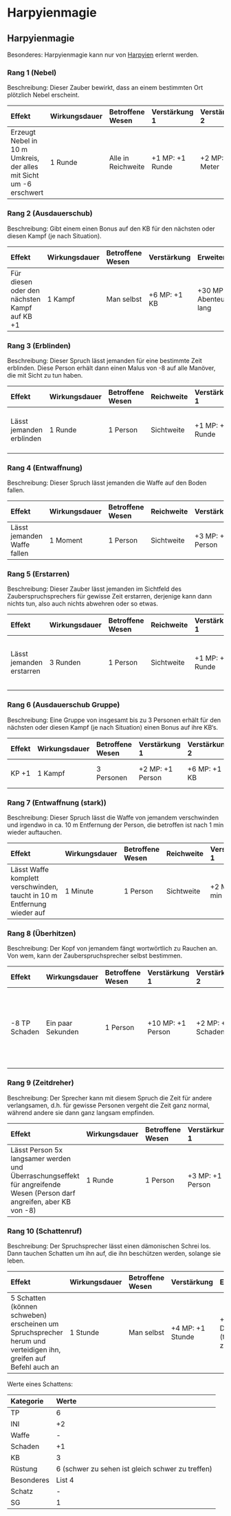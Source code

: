 # Harpyienmagie

## Harpyienmagie

Besonderes: Harpyienmagie kann nur von [Harpyien](../voelker-zum-selbstspielen/harpyie.md) erlernt werden.

### Rang 1 \(Nebel\)

Beschreibung: Dieser Zauber bewirkt, dass an einem bestimmten Ort plötzlich Nebel erscheint.

| Effekt | Wirkungsdauer | Betroffene Wesen | Verstärkung 1 | Verstärkung 2 | Verstärkung 3 |
| :--- | :--- | :--- | :--- | :--- | :--- |
| Erzeugt Nebel in 10 m Umkreis, der alles mit Sicht um -6 erschwert | 1 Runde | Alle in Reichweite | +1 MP: +1 Runde | +2 MP: +5 Meter | +2 MP: + -1 auf alles mit Sicht |

### Rang 2 \(Ausdauerschub\)

Beschreibung: Gibt einem einen Bonus auf den KB für den nächsten oder diesen Kampf \(je nach Situation\).

| Effekt | Wirkungsdauer | Betroffene Wesen | Verstärkung | Erweiterung |
| :--- | :--- | :--- | :--- | :--- |
| Für diesen oder den nächsten Kampf auf KB +1 | 1 Kampf | Man selbst | +6 MP: +1 KB | +30 MP: Ein Abenteuer lang |

### Rang 3 \(Erblinden\)

Beschreibung: Dieser Spruch lässt jemanden für eine bestimmte Zeit erblinden. Diese Person erhält dann einen Malus von -8 auf alle Manöver, die mit Sicht zu tun haben.

| Effekt | Wirkungsdauer | Betroffene Wesen | Reichweite | Verstärkung 1 | Verstärkung 2 | Erweiterung | Besonderes |
| :--- | :--- | :--- | :--- | :--- | :--- | :--- | :--- |
| Lässt jemanden erblinden | 1 Runde | 1 Person | Sichtweite | +1 MP: +1 Runde | +5 MP: +1 Person | +30 MP: Dauerhaft \(kann leicht geheilt werden\) | Gezielter Spruch |

### Rang 4 \(Entwaffnung\)

Beschreibung: Dieser Spruch lässt jemanden die Waffe auf den Boden fallen.

| Effekt | Wirkungsdauer | Betroffene Wesen | Reichweite | Verstärkung | Erweiterung | Besonderes |
| :--- | :--- | :--- | :--- | :--- | :--- | :--- |
| Lässt jemanden Waffe fallen | 1 Moment | 1 Person | Sichtweite | +3 MP: +1 Person | +10 MP: Nicht zwingend Sichtweite | Gezielter Spruch |

### Rang 5 \(Erstarren\)

Beschreibung: Dieser Zauber lässt jemanden im Sichtfeld des Zauberspruchsprechers für gewisse Zeit erstarren, derjenige kann dann nichts tun, also auch nichts abwehren oder so etwas.

| Effekt | Wirkungsdauer | Betroffene Wesen | Reichweite | Verstärkung 1 | Verstärkung 2 | Erweiterung | Besonderes |
| :--- | :--- | :--- | :--- | :--- | :--- | :--- | :--- |
| Lässt jemanden erstarren | 3 Runden | 1 Person | Sichtweite | +1 MP: +1 Runde | +5 MP: +1 Person | +20 MP: Dauerhaft \(bei Berührung löst sich Zauber auf\) | Gezielter Spruch |

### Rang 6 \(Ausdauerschub Gruppe\)

Beschreibung: Eine Gruppe von insgesamt bis zu 3 Personen erhält für den nächsten oder diesen Kampf \(je nach Situation\) einen Bonus auf ihre KB‘s.

| Effekt | Wirkungsdauer | Betroffene Wesen | Verstärkung 1 | Verstärkung 2 | Erweiterung |
| :--- | :--- | :--- | :--- | :--- | :--- |
| KP +1 | 1 Kampf | 3 Personen | +2 MP: +1 Person | +6 MP: +1 KB | +30 MP: Ein Abenteuer lang |

### Rang 7 \(Entwaffnung \(stark\)\)

Beschreibung: Dieser Spruch lässt die Waffe von jemandem verschwinden und irgendwo in ca. 10 m Entfernung der Person, die betroffen ist nach 1 min wieder auftauchen.

| Effekt | Wirkungsdauer | Betroffene Wesen | Reichweite | Verstärkung 1 | Verstärkung 2 | Erweiterung | Besonderes |
| :--- | :--- | :--- | :--- | :--- | :--- | :--- | :--- |
| Lässt Waffe komplett verschwinden, taucht in 10 m Entfernung wieder auf | 1 Minute | 1 Person | Sichtweite | +2 MP: +1 min | +10 MP: +1 Person | +15 MP: Nicht zwingend Sichtweite | Gezielter Spruch |

### Rang 8 \(Überhitzen\)

Beschreibung: Der Kopf von jemandem fängt wortwörtlich zu Rauchen an. Von wem, kann der Zauberspruchsprecher selbst bestimmen.

| Effekt | Wirkungsdauer | Betroffene Wesen | Verstärkung 1 | Verstärkung 2 | Erweiterung | Besonderes |
| :--- | :--- | :--- | :--- | :--- | :--- | :--- |
| -8 TP Schaden | Ein paar Sekunden | 1 Person | +10 MP: +1 Person | +2 MP: +1 Schaden | +30 MP: Betroffene Personen erhalten eine Woche lang alle sechs Stunden 1 TP Schaden |  |

### Rang 9 \(Zeitdreher\)

Beschreibung: Der Sprecher kann mit diesem Spruch die Zeit für andere verlangsamen, d.h. für gewisse Personen vergeht die Zeit ganz normal, während andere sie dann ganz langsam empfinden.

| Effekt | Wirkungsdauer | Betroffene Wesen | Verstärkung 1 | Verstärkung 2 |
| :--- | :--- | :--- | :--- | :--- |
| Lässt Person 5x langsamer werden und Überraschungseffekt für angreifende Wesen \(Person darf angreifen, aber KB von -8\) | 1 Runde | 1 Person | +3 MP: +1 Person | +1 MP: +1 Runde |

### Rang 10 \(Schattenruf\)

Beschreibung: Der Spruchsprecher lässt einen dämonischen Schrei los. Dann tauchen Schatten um ihn auf, die ihn beschützen werden, solange sie leben.

| Effekt | Wirkungsdauer | Betroffene Wesen | Verstärkung | Erweiterung | Beschränkung |
| :--- | :--- | :--- | :--- | :--- | :--- |
| 5 Schatten \(können schweben\) erscheinen um Spruchsprecher herum und verteidigen ihn, greifen auf Befehl auch an | 1 Stunde | Man selbst | +4 MP: +1 Stunde | +30 MP: Dauerhaft \(trotzdem zerstörbar\) | Nie mehr als 5 Schatten! |

Werte eines Schattens:

| Kategorie | Werte |
| :--- | :--- |
| TP | 6 |
| INI | +2 |
| Waffe | - |
| Schaden | +1 |
| KB | 3 |
| Rüstung | 6 \(schwer zu sehen ist gleich schwer zu treffen\) |
| Besonderes | List 4 |
| Schatz | - |
| SG | 1 |

